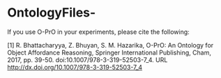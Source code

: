 # OntologyFiles-
If you use O-PrO in your experiments, please cite the following:

[1] R. Bhattacharyya, Z. Bhuyan, S. M. Hazarika, O-PrO: An Ontology for Object Affordance Reasoning, Springer International Publishing, Cham, 2017, pp. 39-50. doi:10.1007/978-3-319-52503-7_4. URL http://dx.doi.org/10.1007/978-3-319-52503-7_4
